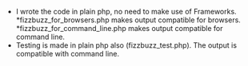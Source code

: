 * I wrote the code in plain php, no need to make use of Frameworks.
  *fizzbuzz_for_browsers.php makes output compatible for browsers.
  *fizzbuzz_for_command_line.php makes output compatible for command line.
* Testing is made in plain php also (fizzbuzz_test.php).  The output is compatible with command line.
